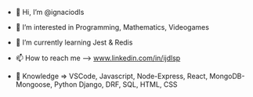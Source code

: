 - 👋 Hi, I’m @ignaciodls
- 👀 I’m interested in Programming, Mathematics, Videogames
- 🌱 I’m currently learning Jest & Redis
- 📫 How to reach me --> www.linkedin.com/in/ijdlsp

- 🧠 Knowledge => VSCode, Javascript, Node-Express, React,
            MongoDB-Mongoose, Python Django, DRF, SQL, HTML, CSS

<!---
ignaciodls/ignaciodls is a ✨ special ✨ repository because its `README.md` (this file) appears on your GitHub profile.
You can click the Preview link to take a look at your changes.
--->
